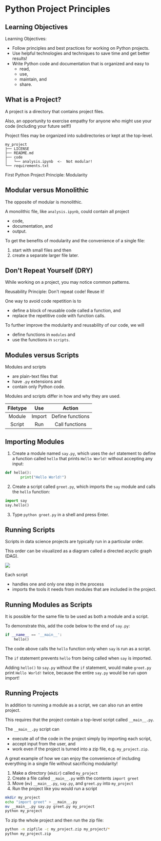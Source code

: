 # Python Project Principles

## Learning Objectives

Learning Objectives: 
- Follow principles and best practices for working on Python projects.
- Use helpful technologies and techniques to save time and get better results!
- Write Python code and documentation that is organized and easy to 
    - read, 
    - use, 
    - maintain, and 
    - share. 

## What is a Project?

A project is a directory that contains project files.

Also, an opportunity to exercise empathy for anyone who might use your code (including your future self!)

Project files may be organized into subdirectories or kept at the top-level.

```
my_project
├── LICENSE
├── README.md
├── code
│   └── analysis.ipynb  <-  Not modular!
└── requirements.txt
```

First Python Project Principle: Modularity


## Modular versus Monolithic

The opposite of modular is monolithic.

A monolithic file, like `analysis.ipynb`, could contain all project 
- code, 
- documentation, and 
- output. 

To get the benefits of modularity and the convenience of a single file: 
1. start with small files and then 
2. create a separate larger file later.

## Don't Repeat Yourself (DRY)

While working on a project, you may notice common patterns.

Reusability Principle: Don't repeat code! Reuse it! 

One way to avoid code repetition is to 
- define a block of reusable code called a function, and 
- replace the repetitive code with function calls. 

To further improve the modularity and reusability of our code, we will 
- define functions in `modules` and 
- use the functions in `scripts`. 

## Modules versus Scripts

Modules and scripts
- are plain-text files that
- have `.py` extensions and
- contain only Python code.

Modules and scripts differ in how and why they are used.

| Filetype | Use    | Action           |
|:--------:|:------:|:----------------:|
| Module   | Import | Define functions |
| Script   | Run    | Call functions   |

## Importing Modules

1. Create a module named `say.py`, which uses the `def` statement to define a function called `hello` that prints `Hello World!` without accepting any input:
```python
def hello():
       print("Hello World!")
```

2. Create a script called `greet.py`, which imports the `say` module and calls the `hello` function:
```python
import say
say.hello()
```

3. Type `python greet.py` in a shell and press Enter.

## Running Scripts

Scripts in data science projects are typically run in a particular order.

This order can be visualized as a diagram called a directed acyclic graph (DAG). 

![](https://assets.datacamp.com/production/repositories/3687/datasets/3d4fdb37d0924a05ab75fcc786dc590b33dbbf4b/simple_dag.png) 

Each script 
- handles one and only one step in the process 
- imports the tools it needs from modules that are included in the project. 

## Running Modules as Scripts

It is possible for the same file to be used as both a module and a script.

To demonstrate this, add the code below to the end of `say.py`: 
```python
if __name__ == '__main__':
    hello()
```


The code above calls the `hello` function only when `say` is run as a script. 

The `if` statement prevents `hello` from being called when `say` is imported. 

Adding `hello()` to `say.py` without the `if` statement, would make `greet.py` print `Hello World!` twice, because the entire `say.py` would be run upon import! 

## Running Projects

In addition to running a module as a script, we can also run an entire project.

This requires that the project contain a top-level script called `__main__.py`. 

The `__main__.py` script can  
- execute all of the code in the project simply by importing each script, 
- accept input from the user, and 
- work even if the project is turned into a zip file, e.g. `my_project.zip`. 

A great example of how we can enjoy the convenience of including everything in a single file without sacrificing modularity! 

1. Make a directory (`mkdir`) called `my_project`
2. Create a file called `__main__.py` with the contents `import greet`
3. Move (`mv`) `__main__.py`, `say.py`, and `greet.py` into `my_project`
4. Run the project like you would run a script

```bash
mkdir my_project
echo "import greet" > __main__.py
mv __main__.py say.py greet.py my_project
python my_project
```

To zip the whole project and then run the zip file:
```bash
python -m zipfile -c my_project.zip my_project/*
python my_project.zip
```

